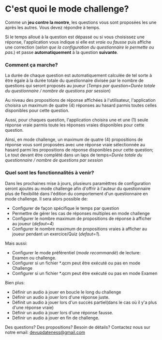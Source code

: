 # C'est quoi le mode challenge?
Comme un <b>jeu contre la montre</b>, les questions vous sont proposées les une après les autres.
Vous devez répondre à temps.

Si le temps alloué à la question est dépassé ou si vous choisissez une réponse, l'application vous indique si elle est <i>vraie</i> ou <i>fausse</i> puis affiche une correction (<i>selon que la configuration du questionnaire le permette ou pas.</i>) et passe <b>automatiquement</b> à la question <b>suivante</b>.

### Comment ça marche?
La durée de chaque question est automatiquement calculée de tel sorte à être égale à la durée totale du questionnaire divisée par le nombre de questions qui seront proposés au joueur (<i>Temps par question=Durée totale du questionnaire / nombre de questions par session</i>)

Au niveau des propositions de réponse affichées à l'utilisateur, l'application choisira un maximum de quatre (4) réponses au hasard parmis toutes celles disponibles pour cette question.

Aussi, pour chaques question, l'application choisira une et une (1) seule réponse vraie parmis toute les réponses vraies disponibles pour cette question.

Ainsi, en mode challenge, un maximum de quatre (4) propositions de réponse vous sont proposées avec une réponse vraie sélectionnée au hasard parmi les propositions de réponse disponibles pour cette question; Le tout devant être complété dans un laps de temps=<i>Durée totale du questionnaire / nombre de questions par session</i>


### Quel sont les fonctionnalités à venir?
Dans les prochaines mise à jours, plusieurs paramèttres de configuration seront ajoutés au mode challenge afin d'offrir à l'auteur du questionnaire
plus de flexibilité dans l'édition du comportement d'un questionnaire en mode challenge.
Il sera alors possible de:
   * Configurer de façon spécifique le temps par question
   * Permettre de gérer les cas de réponses multiples en mode challenge
   * Configurer le nombre maximum de propositions de réponse à afficher au joueur (<i>defaut=4</i>)
   * Configurer le nombre maximum de propositions vraies à afficher au joueur pendant un exercice/Quiz (<i>defaut=1</i>).

Mais aussi:
   * Configurer le mode préférentiel (<i>mode recommandé</i>) de lecture: Examen ou challenge.
   * Configurer si un fichier *.qcm peut être exécuté ou pas en mode Challenge
   * Configurer si un fichier *.qcm peut être exécuté ou pas en mode Examen

Bien plus:
   * Définir un audio à jouer en boucle le long du challenge
   * Définir un audio à jouer lors d'une réponse juste.
   * Définit un audio à jouer lors d'un succès partiel(dans le cas où il y'a plus d'une réponse vraie)
   * Définir un audio à jouer lors d'une réponse fausse.
   * Définir un audio à jouer en fin de challenge.

Des questions? Des propositions? Besoin de détails? Contactez nous sur notre email: [devupdateness@gmail.com](mailto:devupdateness@gmail.com)
